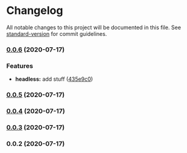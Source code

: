 # Changelog

All notable changes to this project will be documented in this file. See [standard-version](https://github.com/conventional-changelog/standard-version) for commit guidelines.

### [0.0.6](https://bitbucket.org/coveord/ui-kit/compare/v0.0.5...v0.0.6) (2020-07-17)


### Features

* **headless:** add stuff ([435e9c0](https://bitbucket.org/coveord/ui-kit/commit/435e9c01511fcd0de9a9f65514cb753a2f1b0444))

### [0.0.5](https://bitbucket.org/coveord/ui-kit/compare/v0.0.4...v0.0.5) (2020-07-17)

### [0.0.4](https://bitbucket.org/coveord/ui-kit/compare/v0.0.3...v0.0.4) (2020-07-17)

### [0.0.3](https://bitbucket.org/coveord/ui-kit/compare/v0.0.2...v0.0.3) (2020-07-17)

### 0.0.2 (2020-07-17)
